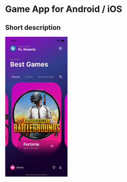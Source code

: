 # Game App for Android / iOS

## Short description

<img src="https://github.com/Bilawalasghar12/games-/blob/main/assets/images/Screen_Shot.png" height="450" width="200">

